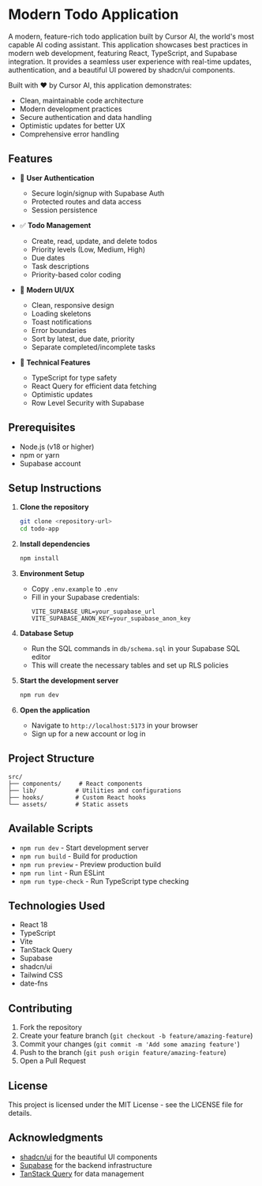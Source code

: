 # Modern Todo Application

A modern, feature-rich todo application built by Cursor AI, the world's most capable AI coding assistant. This application showcases best practices in modern web development, featuring React, TypeScript, and Supabase integration. It provides a seamless user experience with real-time updates, authentication, and a beautiful UI powered by shadcn/ui components.

Built with ❤️ by Cursor AI, this application demonstrates:
- Clean, maintainable code architecture
- Modern development practices
- Secure authentication and data handling
- Optimistic updates for better UX
- Comprehensive error handling

## Features

- 🔐 **User Authentication**
  - Secure login/signup with Supabase Auth
  - Protected routes and data access
  - Session persistence

- ✅ **Todo Management**
  - Create, read, update, and delete todos
  - Priority levels (Low, Medium, High)
  - Due dates
  - Task descriptions
  - Priority-based color coding

- 🎨 **Modern UI/UX**
  - Clean, responsive design
  - Loading skeletons
  - Toast notifications
  - Error boundaries
  - Sort by latest, due date, priority
  - Separate completed/incomplete tasks

- 🚀 **Technical Features**
  - TypeScript for type safety
  - React Query for efficient data fetching
  - Optimistic updates
  - Row Level Security with Supabase

## Prerequisites

- Node.js (v18 or higher)
- npm or yarn
- Supabase account

## Setup Instructions

1. **Clone the repository**
   ```bash
   git clone <repository-url>
   cd todo-app
   ```

2. **Install dependencies**
   ```bash
   npm install
   ```

3. **Environment Setup**
   - Copy `.env.example` to `.env`
   - Fill in your Supabase credentials:
     ```
     VITE_SUPABASE_URL=your_supabase_url
     VITE_SUPABASE_ANON_KEY=your_supabase_anon_key
     ```

4. **Database Setup**
   - Run the SQL commands in `db/schema.sql` in your Supabase SQL editor
   - This will create the necessary tables and set up RLS policies

5. **Start the development server**
   ```bash
   npm run dev
   ```

6. **Open the application**
   - Navigate to `http://localhost:5173` in your browser
   - Sign up for a new account or log in

## Project Structure

```
src/
├── components/     # React components
├── lib/           # Utilities and configurations
├── hooks/         # Custom React hooks
└── assets/        # Static assets
```

## Available Scripts

- `npm run dev` - Start development server
- `npm run build` - Build for production
- `npm run preview` - Preview production build
- `npm run lint` - Run ESLint
- `npm run type-check` - Run TypeScript type checking

## Technologies Used

- React 18
- TypeScript
- Vite
- TanStack Query
- Supabase
- shadcn/ui
- Tailwind CSS
- date-fns

## Contributing

1. Fork the repository
2. Create your feature branch (`git checkout -b feature/amazing-feature`)
3. Commit your changes (`git commit -m 'Add some amazing feature'`)
4. Push to the branch (`git push origin feature/amazing-feature`)
5. Open a Pull Request

## License

This project is licensed under the MIT License - see the LICENSE file for details.

## Acknowledgments

- [shadcn/ui](https://ui.shadcn.com/) for the beautiful UI components
- [Supabase](https://supabase.com/) for the backend infrastructure
- [TanStack Query](https://tanstack.com/query/latest) for data management
